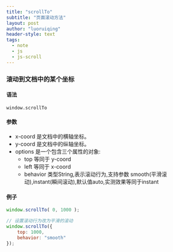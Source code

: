 ```yaml
---
title: "scrollTo"
subtitle: "页面滚动方法"
layout: post
author: "luoruiqing"
header-style: text
tags:
  - note
  - js
  - js-scroll
---
```


### 滚动到文档中的某个坐标

#### 语法
`window.scrollTo`

#### 参数
- x-coord 是文档中的横轴坐标。
- y-coord 是文档中的纵轴坐标。
- options 是一个包含三个属性的对象:
  - top 等同于  y-coord
  - left 等同于  x-coord
  - behavior  类型String,表示滚动行为,支持参数 smooth(平滑滚动),instant(瞬间滚动),默认值auto,实测效果等同于instant

#### 例子
```js
window.scrollTo( 0, 1000 );

// 设置滚动行为改为平滑的滚动
window.scrollTo({ 
    top: 1000, 
    behavior: "smooth" 
});
```  

